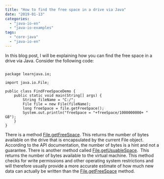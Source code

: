```yaml
---
title: "How to find the free space in a drive via Java"
date: "2019-01-13"
categories: 
  - "java-io-en"
  - "java-io-examples"
tags: 
  - "core-java"
  - "java-io-en"
---
```


In this blog post, I will be explaining how you can find the free space in a drive via Java. Consider the following code:

````

package learnjava.io;

import java.io.File;

public class FindFreeSpaceDemo { 
    public static void main(String[] args) { 
        String fileName = "C:/"; 
        File file = new File(fileName); 
        long freeSpace = file.getFreeSpace(); 
        System.out.println("freeSpace = "+freeSpace/1000000000+ " GB");
    } 
}
````

There is a method [File.getFreeSpace](https://docs.oracle.com/javase/8/docs/api/java/io/File.html#getFreeSpace--). This returns the number of bytes available on the drive that is encapsulated by the current File object. According to the API documentation, the number of bytes is a hint and not a guarantee. There is another method called [File.getUsuableSpace](https://docs.oracle.com/javase/8/docs/api/java/io/File.html#getUsableSpace--).  This returns the number of bytes available to the virtual machine. This method checks for write permissions and other operating system restrictions and will therefore usually provide a more accurate estimate of how much new data can actually be written than the [File.getFreeSpace](https://docs.oracle.com/javase/8/docs/api/java/io/File.html#getFreeSpace--) method.
